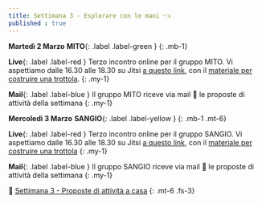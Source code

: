 ```yaml
---
title: Settimana 3 - Esplorare con le mani 👈
published : true
---
```


**Martedì 2 Marzo** **MITO**{: .label .label-green } 
{: .mb-1}

**Live**{: .label .label-red } Terzo incontro online per il gruppo MITO. Vi aspettiamo dalle 16.30 alle 18.30 su Jitsi [a questo link](https://meet.jit.si/MITO_Doors_Plenaria), con il [materiale per costruire una trottola](https://drive.google.com/file/d/15Slq9dMJzZ05RXvfzTDVBrw8ynVXvgmm/view).
{: .my-1}

**Mail**{: .label .label-blue } Il gruppo MITO riceve via mail 💌 le proposte di attività della settimana
{: .my-1}


**Mercoledì 3 Marzo** **SANGIO**{: .label .label-yellow }
{: .mb-1 .mt-6}

**Live**{: .label .label-red } Terzo incontro online per il gruppo SANGIO. Vi aspettiamo dalle 16.30 alle 18.30 su Jitsi [a questo link](https://meet.jit.si/SANGIO_Doors_Plenaria), con il [materiale per costruire una trottola](https://drive.google.com/file/d/15Slq9dMJzZ05RXvfzTDVBrw8ynVXvgmm/view)
{: .my-1}

**Mail**{: .label .label-blue } Il gruppo SANGIO riceve via mail 💌 le proposte di attività della settimana
{: .my-1}

🎩 [Settimana 3 - Proposte di attività a casa](../settimana3)
{: .mt-6 .fs-3}